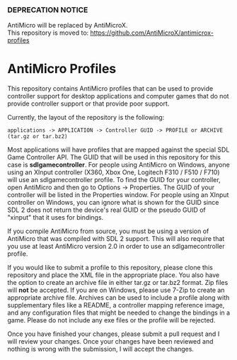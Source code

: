 ### DEPRECATION NOTICE
AntiMicro will be replaced by AntiMicroX.  
This repository is moved to: https://github.com/AntiMicroX/antimicrox-profiles

AntiMicro Profiles
==================

This repository contains AntiMicro profiles that can be used to provide
controller support for desktop applications and computer games that do not
provide controller support or that provide poor support.

Currently, the layout of the repository is the following:

    applications -> APPLICATION -> Controller GUID -> PROFILE or ARCHIVE (tar.gz or tar.bz2)

Most applications will have profiles that are mapped against the special
SDL Game Controller API. The GUID that will be used in this repository for
this case is **sdlgamecontroller**. For people using AntiMicro on Windows,
anyone using an XInput controller (X360, Xbox One, Logitech F310 / F510 / F710)
will use an sdlgamecontroller profile. To find the GUID for your controller,
open AntiMicro and then go to Options -> Properties. The GUID of your
controller will be listed in the Properties window. For people using an XInput
controller on Windows, you can ignore what is shown for the GUID since SDL 2
does not return the device's real GUID or the pseudo GUID of "xinput" that
it uses for bindings.

If you compile AntiMicro from source, you must be using a version of AntiMicro
that was compiled with SDL 2 support. This will also require that you use at
least AntiMicro version 2.0 in order to use an sdlgamecontroller profile.

If you would like to submit a profile to this repository, please clone this
repository and place the XML file in the appropriate place. You also have the
option to create an archive file in either tar.gz or tar.bz2 format. Zip files
will **not** be accepted. If you are on Windows, please use 7-Zip to create
an appropriate archive file. Archives can be used to include a profile along
with supplementary files like a README, a controller mapping reference image,
and any configuration files that might be needed to change the bindings
in a game. Please do not include any exe files or the profile will
be rejected.

Once you have finished your changes, please submit a pull request
and I will review your changes. Once your changes have been reviewed and
nothing is wrong with the submission, I will accept the changes.
